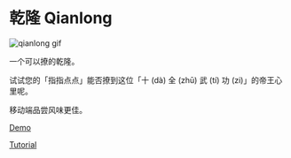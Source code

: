 # 乾隆 Qianlong

![qianlong gif](http://pgmrb93us.bkt.clouddn.com/qianlong1.gif)

一个可以撩的乾隆。

试试您的「指指点点」能否撩到这位「十 (dà) 全 (zhū) 武 (tí) 功 (zi)」的帝王心里呢。

移动端品尝风味更佳。

[Demo](https://umeecorn.com/qianlong/)

[Tutorial](https://zhuanlan.zhihu.com/p/46848715)
